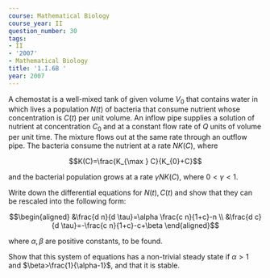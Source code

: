 ```yaml
---
course: Mathematical Biology
course_year: II
question_number: 30
tags:
- II
- '2007'
- Mathematical Biology
title: '1.I.6B '
year: 2007
---
```



A chemostat is a well-mixed tank of given volume $V_{0}$ that contains water in which lives a population $N(t)$ of bacteria that consume nutrient whose concentration is $C(t)$ per unit volume. An inflow pipe supplies a solution of nutrient at concentration $C_{0}$ and at a constant flow rate of $Q$ units of volume per unit time. The mixture flows out at the same rate through an outflow pipe. The bacteria consume the nutrient at a rate $N K(C)$, where

$$K(C)=\frac{K_{\max } C}{K_{0}+C}$$

and the bacterial population grows at a rate $\gamma N K(C)$, where $0<\gamma<1$.

Write down the differential equations for $N(t), C(t)$ and show that they can be rescaled into the following form:

$$\begin{aligned}
&\frac{d n}{d \tau}=\alpha \frac{c n}{1+c}-n \\
&\frac{d c}{d \tau}=-\frac{c n}{1+c}-c+\beta
\end{aligned}$$

where $\alpha, \beta$ are positive constants, to be found.

Show that this system of equations has a non-trivial steady state if $\alpha>1$ and $\beta>\frac{1}{\alpha-1}$, and that it is stable.